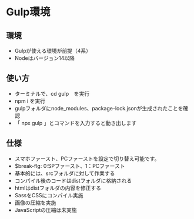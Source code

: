# Gulp環境

## 環境
- Gulpが使える環境が前提（4系）
- Nodeはバージョン14以降

## 使い方
- ターミナルで、cd gulp　を実行
- npm i を実行
- gulpフォルダにnode_modules、package-lock.jsonが生成されたことを確認
- 「 npx gulp 」とコマンドを入力すると動き出します

## 仕様
- スマホファースト、PCファーストを設定で切り替え可能です。
- $break-flg: 0:SPファースト、1：PCファースト
- 基本的には、srcフォルダに対して作業する
- コンパイル後のコードはdistフォルダに格納される
- htmlはdistフォルダの内容を修正する
- SassをCSSにコンパイル実施
- 画像の圧縮を実施
- JavaScriptの圧縮は未実施
